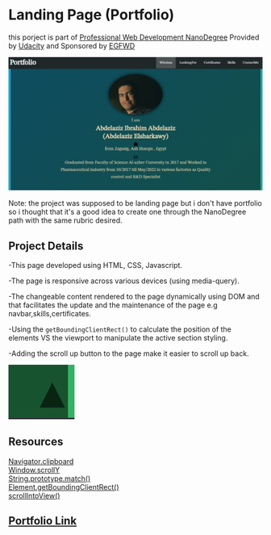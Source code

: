 # Landing Page (Portfolio)

this porject is part of [Professional Web Development NanoDegree](https://egfwd.com/specializtion/web-development-professional/?utm_source=googlesearch&utm_medium=ads&utm_campaign=branding&utm_adgroup=Udacity&gclid=Cj0KCQiAnNacBhDvARIsABnDa6-vuTZmWIK4LK3uvTdPQ_sBo153HdzwvuaFkYypzU3cS3b2wWVWOYkaAmEdEALw_wcB) Provided by [Udacity](https://www.udacity.com) and Sponsored by [EGFWD](https://www.egfwd.com/)  

![page preview](preview/page%20preview.png)

Note: the project was supposed to be landing page but i don't have portfolio so i thought that it's a good idea to create one through the NanoDegree path with the same rubric desired.

## Project Details

-This page developed using HTML, CSS, Javascript.

-The page is responsive across various devices (using media-query).

-The changeable content rendered to the page dynamically using DOM and that facilitates the update and the maintenance of the page e.g navbar,skills,certificates.

-Using the ```getBoundingClientRect()``` to calculate the position of the elements VS the viewport to manipulate the active section styling.

-Adding the scroll up button to the page make it easier to scroll up back.

![scroll up button](preview/scroll-up.png)

## Resources

[Navigator.clipboard](https://developer.mozilla.org/en-US/docs/Web/API/Navigator/clipboard)<br>
[Window.scrollY](https://developer.mozilla.org/en-US/docs/Web/API/Window/scrollY)<br>
[String.prototype.match()](https://developer.mozilla.org/en-US/docs/Web/JavaScript/Reference/Global_Objects/String/match)<br>
[Element.getBoundingClientRect()](https://developer.mozilla.org/en-US/docs/Web/API/Element/getBoundingClientRect)<br>
[scrollIntoView()](https://dev.to/rohank_2502/implementing-smooth-scroll-using-javascript-28n3)

## [Portfolio Link](https://portfolio-.abdelaziz-elshr.repl.co/)
